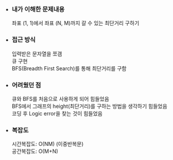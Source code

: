 - ### 내가 이해한 문제내용
     좌표 (1, 1)에서 좌표 (N, M)까지 갈 수 있는 최단거리 구하기  
     
- ### 접근 방식
    입력받은 문자열을 쪼갬  
    큐 구현  
    BFS(Breadth First Search)를 통해 최단거리를 구함  

- ### 어려웠던 점
    큐와 BFS를 처음으로 사용하게 되어 힘들었음  
    BFS에서 그래프의 height(최단거리)를 구하는 방법을 생각하기 힘들었음  
    코딩 후 Logic error을 찾는 것이 힘들었음  
    
- ### 복잡도  
     
    시간복잡도: O(NM) (이중반복문)  
    공간복잡도: O(M+N)
